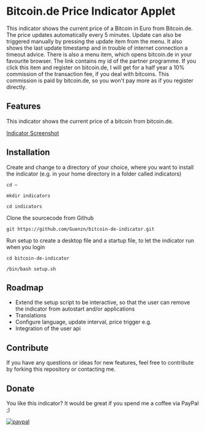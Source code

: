 # Bitcoin.de Price Indicator Applet

This indicator shows the current price of a Bitcoin in Euro from Bitcoin.de. 
The price updates automatically every 5 minutes. Update can also be triggered manually by pressing the update item from the menu. 
It also shows the last update timestamp and  in trouble of internet connection a timeout advice. There is also a menu item,
which opens bitcoin.de in your favourite browser. The link contains my id of the partner programme. If you click this item and 
register on bitcoin.de, I will get for a half year a 10% commission of the transaction fee, if you deal with bitcoins. This commission 
is paid by bitcoin.de, so you won't pay more as if you register directly.  

## Features
This indicator shows the current price of a bitcoin from bitcoin.de.

[Indicator Screenshot](https://raw.githubusercontent.com/Guenzn/bitcoin-de-indicator/master/img/indicator-screenshot.png)


## Installation

Create and change to a directory of your choice, where you want to install the indicator (e.g. in your home directory in a folder called indicators)

`cd ~`

`mkdir indicators`

`cd indicators`

Clone the sourcecode from Github

`git https://github.com/Guenzn/bitcoin-de-indicator.git`

Run setup to create a desktop file and a startup file, to let the indicator run when you login

`cd bitcoin-de-indicator`

`/bin/bash setup.sh`


## Roadmap

- Extend the setup script to be interactive, so that the user can remove the indicator from autostart and/or applications
- Translations
- Configure language, update interval, price trigger e.g.
- Integration of the user api


## Contribute

If you have any questions or ideas for new features, feel free to contribute by forking this repository or contacting me. 


## Donate
You like this indicator? It would be great if you spend me a coffee via PayPal ;) 

[![paypal](https://www.paypalobjects.com/en_US/i/btn/btn_donateCC_LG.gif)](https://www.paypal.com/cgi-bin/webscr?cmd=_s-xclick&hosted_button_id=BXP564QB2F27E)
